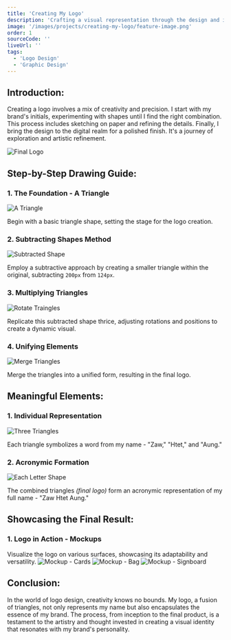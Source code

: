 ```yaml
---
title: 'Creating My Logo'
description: 'Crafting a visual representation through the design and implementation of my logo.'
image: '/images/projects/creating-my-logo/feature-image.png'
order: 1
sourceCode: ''
liveUrl: ''
tags:
  - 'Logo Design'
  - 'Graphic Design'
---
```


## Introduction:

Creating a logo involves a mix of creativity and precision. I start with my brand's initials, experimenting with shapes until I find the right combination. This process includes sketching on paper and refining the details. Finally, I bring the design to the digital realm for a polished finish. It's a journey of exploration and artistic refinement.

![Final Logo](/images/projects/creating-my-logo/final-shape.png)

## Step-by-Step Drawing Guide:

### 1. The Foundation - A Triangle
![A Triangle](/images/projects/creating-my-logo/a-triangle.png)

Begin with a basic triangle shape, setting the stage for the logo creation.

### 2. Subtracting Shapes Method
![Subtracted Shape](/images/projects/creating-my-logo/triangle-subtract.png)

Employ a subtractive approach by creating a smaller triangle within the original, subtracting `200px` from `124px`.

### 3. Multiplying Triangles
![Rotate Traingles](/images/projects/creating-my-logo/rotate-triangles.png)

Replicate this subtracted shape thrice, adjusting rotations and positions to create a dynamic visual.

### 4. Unifying Elements
![Merge Triangles](/images/projects/creating-my-logo/merge-triangles.png)

Merge the triangles into a unified form, resulting in the final logo.

## Meaningful Elements:

### 1. Individual Representation
![Three Triangles](/images/projects/creating-my-logo/three-triangles.png)

Each triangle symbolizes a word from my name - "Zaw," "Htet," and "Aung."

### 2. Acronymic Formation
![Each Letter Shape](/images/projects/creating-my-logo/each-letter.png)

The combined triangles *(final logo)* form an acronymic representation of my full name - "Zaw Htet Aung."

## Showcasing the Final Result:

### 1. Logo in Action - Mockups
Visualize the logo on various surfaces, showcasing its adaptability and versatility.
![Mockup - Cards](/images/projects/creating-my-logo/mockup-cards.png)
![Mockup - Bag](/images/projects/creating-my-logo/mockup-bag.png)
![Mockup - Signboard](/images/projects/creating-my-logo/mockup-signboard.png "photo")

## Conclusion:

In the world of logo design, creativity knows no bounds. My logo, a fusion of triangles, not only represents my name but also encapsulates the essence of my brand. The process, from inception to the final product, is a testament to the artistry and thought invested in creating a visual identity that resonates with my brand's personality.
